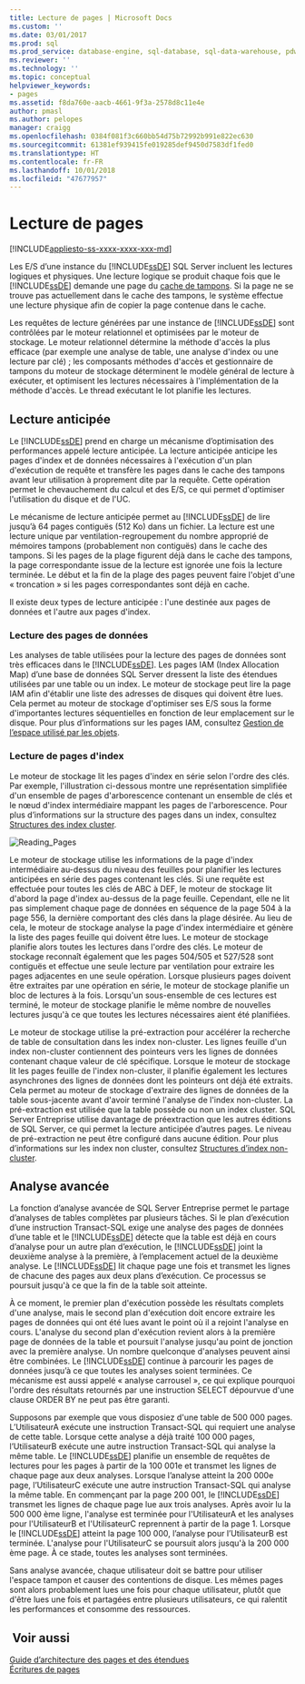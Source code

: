 ```yaml
---
title: Lecture de pages | Microsoft Docs
ms.custom: ''
ms.date: 03/01/2017
ms.prod: sql
ms.prod_service: database-engine, sql-database, sql-data-warehouse, pdw
ms.reviewer: ''
ms.technology: ''
ms.topic: conceptual
helpviewer_keywords:
- pages
ms.assetid: f8da760e-aacb-4661-9f3a-2578d8c11e4e
author: pmasl
ms.author: pelopes
manager: craigg
ms.openlocfilehash: 0384f081f3c660bb54d75b72992b991e822ec630
ms.sourcegitcommit: 61381ef939415fe019285def9450d7583df1fed0
ms.translationtype: HT
ms.contentlocale: fr-FR
ms.lasthandoff: 10/01/2018
ms.locfileid: "47677957"
---
```

# <a name="reading-pages"></a>Lecture de pages
[!INCLUDE[appliesto-ss-xxxx-xxxx-xxx-md](../includes/appliesto-ss-xxxx-xxxx-xxx-md.md)]

Les E/S d’une instance du [!INCLUDE[ssDE](../includes/ssde-md.md)] SQL Server incluent les lectures logiques et physiques. Une lecture logique se produit chaque fois que le [!INCLUDE[ssDE](../includes/ssde-md.md)] demande une page du [cache de tampons](../relational-databases/memory-management-architecture-guide.md). Si la page ne se trouve pas actuellement dans le cache des tampons, le système effectue une lecture physique afin de copier la page contenue dans le cache.

Les requêtes de lecture générées par une instance de [!INCLUDE[ssDE](../includes/ssde-md.md)] sont contrôlées par le moteur relationnel et optimisées par le moteur de stockage. Le moteur relationnel détermine la méthode d'accès la plus efficace (par exemple une analyse de table, une analyse d'index ou une lecture par clé) ; les composants méthodes d'accès et gestionnaire de tampons du moteur de stockage déterminent le modèle général de lecture à exécuter, et optimisent les lectures nécessaires à l'implémentation de la méthode d'accès. Le thread exécutant le lot planifie les lectures.

## <a name="read-ahead"></a>Lecture anticipée
Le [!INCLUDE[ssDE](../includes/ssde-md.md)] prend en charge un mécanisme d’optimisation des performances appelé lecture anticipée. La lecture anticipée anticipe les pages d'index et de données nécessaires à l'exécution d'un plan d'exécution de requête et transfère les pages dans le cache des tampons avant leur utilisation à proprement dite par la requête. Cette opération permet le chevauchement du calcul et des E/S, ce qui permet d'optimiser l'utilisation du disque et de l'UC. 

Le mécanisme de lecture anticipée permet au [!INCLUDE[ssDE](../includes/ssde-md.md)] de lire jusqu’à 64 pages contiguës (512 Ko) dans un fichier. La lecture est une lecture unique par ventilation-regroupement du nombre approprié de mémoires tampons (probablement non contiguës) dans le cache des tampons. Si les pages de la plage figurent déjà dans le cache des tampons, la page correspondante issue de la lecture est ignorée une fois la lecture terminée. Le début et la fin de la plage des pages peuvent faire l'objet d'une « troncation » si les pages correspondantes sont déjà en cache.

Il existe deux types de lecture anticipée : l'une destinée aux pages de données et l'autre aux pages d'index.

### <a name="reading-data-pages"></a>Lecture des pages de données
Les analyses de table utilisées pour la lecture des pages de données sont très efficaces dans le [!INCLUDE[ssDE](../includes/ssde-md.md)]. Les pages IAM (Index Allocation Map) d’une base de données SQL Server dressent la liste des étendues utilisées par une table ou un index. Le moteur de stockage peut lire la page IAM afin d'établir une liste des adresses de disques qui doivent être lues. Cela permet au moteur de stockage d'optimiser ses E/S sous la forme d'importantes lectures séquentielles en fonction de leur emplacement sur le disque. Pour plus d’informations sur les pages IAM, consultez [Gestion de l’espace utilisé par les objets](../relational-databases/pages-and-extents-architecture-guide.md).

### <a name="reading-index-pages"></a>Lecture de pages d'index
Le moteur de stockage lit les pages d'index en série selon l'ordre des clés. Par exemple, l'illustration ci-dessous montre une représentation simplifiée d'un ensemble de pages d'arborescence contenant un ensemble de clés et le nœud d'index intermédiaire mappant les pages de l'arborescence. Pour plus d’informations sur la structure des pages dans un index, consultez [Structures des index cluster](../relational-databases/pages-and-extents-architecture-guide.md).

![Reading_Pages](../relational-databases/media/reading-pages.gif)

Le moteur de stockage utilise les informations de la page d'index intermédiaire au-dessus du niveau des feuilles pour planifier les lectures anticipées en série des pages contenant les clés. Si une requête est effectuée pour toutes les clés de ABC à DEF, le moteur de stockage lit d'abord la page d'index au-dessus de la page feuille. Cependant, elle ne lit pas simplement chaque page de données en séquence de la page 504 à la page 556, la dernière comportant des clés dans la plage désirée. Au lieu de cela, le moteur de stockage analyse la page d'index intermédiaire et génère la liste des pages feuille qui doivent être lues. Le moteur de stockage planifie alors toutes les lectures dans l'ordre des clés. Le moteur de stockage reconnaît également que les pages 504/505 et 527/528 sont contiguës et effectue une seule lecture par ventilation pour extraire les pages adjacentes en une seule opération. Lorsque plusieurs pages doivent être extraites par une opération en série, le moteur de stockage planifie un bloc de lectures à la fois. Lorsqu'un sous-ensemble de ces lectures est terminé, le moteur de stockage planifie le même nombre de nouvelles lectures jusqu'à ce que toutes les lectures nécessaires aient été planifiées.

Le moteur de stockage utilise la pré-extraction pour accélérer la recherche de table de consultation dans les index non-cluster. Les lignes feuille d'un index non-cluster contiennent des pointeurs vers les lignes de données contenant chaque valeur de clé spécifique. Lorsque le moteur de stockage lit les pages feuille de l'index non-cluster, il planifie également les lectures asynchrones des lignes de données dont les pointeurs ont déjà été extraits. Cela permet au moteur de stockage d'extraire des lignes de données de la table sous-jacente avant d'avoir terminé l'analyse de l'index non-cluster. La pré-extraction est utilisée que la table possède ou non un index cluster. SQL Server Entreprise utilise davantage de préextraction que les autres éditions de SQL Server, ce qui permet la lecture anticipée d’autres pages. Le niveau de pré-extraction ne peut être configuré dans aucune édition. Pour plus d’informations sur les index non cluster, consultez [Structures d’index non-cluster](../relational-databases/pages-and-extents-architecture-guide.md).

## <a name="advanced-scanning"></a>Analyse avancée
La fonction d’analyse avancée de SQL Server Entreprise permet le partage d’analyses de tables complètes par plusieurs tâches. Si le plan d’exécution d’une instruction Transact-SQL exige une analyse des pages de données d’une table et le [!INCLUDE[ssDE](../includes/ssde-md.md)] détecte que la table est déjà en cours d’analyse pour un autre plan d’exécution, le [!INCLUDE[ssDE](../includes/ssde-md.md)] joint la deuxième analyse à la première, à l’emplacement actuel de la deuxième analyse. Le [!INCLUDE[ssDE](../includes/ssde-md.md)] lit chaque page une fois et transmet les lignes de chacune des pages aux deux plans d’exécution. Ce processus se poursuit jusqu'à ce que la fin de la table soit atteinte. 

À ce moment, le premier plan d'exécution possède les résultats complets d'une analyse, mais le second plan d'exécution doit encore extraire les pages de données qui ont été lues avant le point où il a rejoint l'analyse en cours. L'analyse du second plan d'exécution revient alors à la première page de données de la table et poursuit l'analyse jusqu'au point de jonction avec la première analyse. Un nombre quelconque d'analyses peuvent ainsi être combinées. Le [!INCLUDE[ssDE](../includes/ssde-md.md)] continue à parcourir les pages de données jusqu’à ce que toutes les analyses soient terminées. Ce mécanisme est aussi appelé « analyse carrousel », ce qui explique pourquoi l'ordre des résultats retournés par une instruction SELECT dépourvue d'une clause ORDER BY ne peut pas être garanti. 

Supposons par exemple que vous disposiez d'une table de 500 000 pages. L’UtilisateurA exécute une instruction Transact-SQL qui requiert une analyse de cette table. Lorsque cette analyse a déjà traité 100 000 pages, l’UtilisateurB exécute une autre instruction Transact-SQL qui analyse la même table. Le [!INCLUDE[ssDE](../includes/ssde-md.md)] planifie un ensemble de requêtes de lectures pour les pages à partir de la 100 001e et transmet les lignes de chaque page aux deux analyses. Lorsque l’analyse atteint la 200 000e page, l’UtilisateurC exécute une autre instruction Transact-SQL qui analyse la même table. En commençant par la page 200 001, le [!INCLUDE[ssDE](../includes/ssde-md.md)] transmet les lignes de chaque page lue aux trois analyses. Après avoir lu la 500 000 ème ligne, l'analyse est terminée pour l'UtilisateurA et les analyses pour l'UtilisateurB et l'UtilisateurC reprennent à partir de la page 1. Lorsque le [!INCLUDE[ssDE](../includes/ssde-md.md)] atteint la page 100 000, l’analyse pour l’UtilisateurB est terminée. L'analyse pour l'UtilisateurC se poursuit alors jusqu'à la 200 000 ème page. À ce stade, toutes les analyses sont terminées. 

Sans analyse avancée, chaque utilisateur doit se battre pour utiliser l'espace tampon et causer des contentions de disque. Les mêmes pages sont alors probablement lues une fois pour chaque utilisateur, plutôt que d'être lues une fois et partagées entre plusieurs utilisateurs, ce qui ralentit les performances et consomme des ressources.

## <a name="see-also"></a> Voir aussi
[Guide d’architecture des pages et des étendues](../relational-databases/pages-and-extents-architecture-guide.md)   
 [Écritures de pages](../relational-databases/writing-pages.md)
